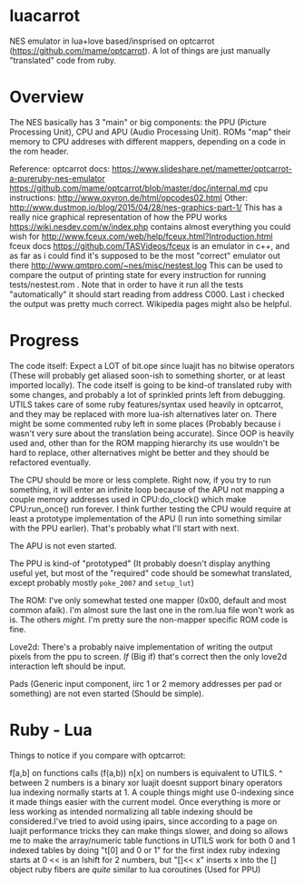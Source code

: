 # luacarrot
NES emulator in lua+love based/insprised on optcarrot (https://github.com/mame/optcarrot).
A lot of things are just manually "translated" code from ruby.

# Overview

The NES basically has 3 "main" or big components: the PPU (Picture Processing Unit), CPU and APU (Audio Processing Unit).
ROMs "map" their memory to CPU addreses with different mappers, depending on a code in the rom header. 

Reference:
optcarrot docs:
https://www.slideshare.net/mametter/optcarrot-a-pureruby-nes-emulator
https://github.com/mame/optcarrot/blob/master/doc/internal.md 
cpu instructions:
http://www.oxyron.de/html/opcodes02.html
Other:
http://www.dustmop.io/blog/2015/04/28/nes-graphics-part-1/ This has a really nice graphical representation of how the PPU works
https://wiki.nesdev.com/w/index.php contains almost everything you could wish for
http://www.fceux.com/web/help/fceux.html?Introduction.html fceux docs
https://github.com/TASVideos/fceux is an emulator in c++, and as far as i could find it's supposed to be the most "correct" emulator out there
http://www.qmtpro.com/~nes/misc/nestest.log This can be used to compare the output of printing state for every instruction for running tests/nestest.rom . Note that in order to have it run all the tests "automatically" it should start reading from address C000. Last i checked the output was pretty much correct.
Wikipedia pages might also be helpful.

# Progress

The code itself: 
Expect a LOT of bit.ope since luajit has no bitwise operators (These will probably get aliased soon-ish to something shorter, or at least imported locally).
The code itself is going to be kind-of translated ruby with some changes, and probably a lot of sprinkled prints left from debugging. UTILS takes care of some ruby features/syntax used heavily in optcarrot, and they may be replaced with more lua-ish alternatives later on.
There might be some commented ruby left in some places (Probably because i wasn't very sure about the translation being accurate).
Since OOP is heavily used and, other than for the ROM mapping hierarchy its use wouldn't be hard to replace, other alternatives might be better and they should be refactored eventually.

The CPU should be more or less complete. Right now, if you try to run something, it will enter an infinite loop because of the APU not mapping a couple memory addresses used in CPU:do_clock() which make CPU:run_once() run forever.
I think further testing the CPU would require at least a prototype implementation of the APU (I run into something similar with the PPU earlier). That's probably what I'll start with next.

The APU is not even started.

The PPU is kind-of "prototyped" (It probably doesn't display anything useful yet, but most of the "required" code should be somewhat translated, except probably mostly `poke_2007` and `setup_lut`)

The ROM: I've only somewhat tested one mapper (0x00, default and most common afaik). I'm almost sure the last one in the rom.lua file won't work as is. The others *might*. I'm pretty sure the non-mapper specific ROM code is fine.

Love2d: There's a probably naive implementation of writing the output pixels from the ppu to screen. *If* (Big if) that's correct then the only love2d interaction left should be input.

Pads (Generic input component, iirc 1 or 2 memory addresses per pad or something) are not even started (Should be simple).

# Ruby - Lua

Things to notice if you compare with optcarrot:

f[a,b] on functions calls (f(a,b))
n[x] on numbers is equivalent to UTILS.
^ between 2 numbers is a binary xor
luajit doesnt support binary operators
lua indexing normally starts at 1. A couple things might use 0-indexing since it made things easier with the current model. Once everything is more or less working as intended normalizing all table indexing should be considered.I've tried to avoid using ipairs, since according to a page on luajit performance tricks they can make things slower, and doing so allows me to make the array/numeric table functions in UTILS work for both 0 and 1 indexed tables by doing "t[0] and 0 or 1" for the first index
ruby indexing starts at 0
<< is an lshift for 2 numbers, but "[]<< x" inserts x into the [] object
ruby fibers are *quite* similar to lua coroutines (Used for PPU)
